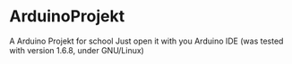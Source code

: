 # ArduinoProjekt
A Arduino Projekt for school
Just open it with you Arduino IDE (was tested with version 1.6.8, under GNU/Linux)
